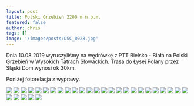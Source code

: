 ```yaml
---
layout: post
title: Polski Grzebień 2200 m n.p.m.
featured: false
author: chris
tags: []
image: '/images/posts/DSC_0028.jpg'
---
```


<p class='c-content__cc-content'>
Dnia 10.08.2019 wyruszyliśmy na wędrówkę z PTT Bielsko - Biała na Polski Grzebień w Wysokich Tatrach  Słowackich. Trasa do Łysej Polany przez Śląski Dom wynosi ok 30km.
</p>

<p class='c-content__cc-content'>
Poniżej fotorelacja z wyprawy.
</p>



<img src="http://blog.krzysztofplonka.pl/images/posts/DSC_0017.JPG" class="c-content__cc-content__image" />
<img src="http://blog.krzysztofplonka.pl/images/posts/DSC_0018.JPG" class="c-content__cc-content__image" />
<img src="http://blog.krzysztofplonka.pl/images/posts/DSC_0019.JPG" class="c-content__cc-content__image" />
<img src="http://blog.krzysztofplonka.pl/images/posts/DSC_0020.JPG" class="c-content__cc-content__image" />
<img src="http://blog.krzysztofplonka.pl/images/posts/DSC_0021.JPG" class="c-content__cc-content__image" />
<img src="http://blog.krzysztofplonka.pl/images/posts/DSC_0022.JPG" class="c-content__cc-content__image" />
<img src="http://blog.krzysztofplonka.pl/images/posts/DSC_0023.JPG" class="c-content__cc-content__image" />
<img src="http://blog.krzysztofplonka.pl/images/posts/DSC_0024.JPG" class="c-content__cc-content__image" />
<img src="http://blog.krzysztofplonka.pl/images/posts/DSC_0025.JPG" class="c-content__cc-content__image" />
<img src="http://blog.krzysztofplonka.pl/images/posts/DSC_0029.JPG" class="c-content__cc-content__image" />
<img src="http://blog.krzysztofplonka.pl/images/posts/DSC_0032.JPG" class="c-content__cc-content__image" />
<img src="http://blog.krzysztofplonka.pl/images/posts/DSC_0034.JPG" class="c-content__cc-content__image" />
<img src="http://blog.krzysztofplonka.pl/images/posts/DSC_0036.JPG" class="c-content__cc-content__image" />
<img src="http://blog.krzysztofplonka.pl/images/posts/DSC_0037.JPG" class="c-content__cc-content__image" />
<img src="http://blog.krzysztofplonka.pl/images/posts/DSC_0038.JPG" class="c-content__cc-content__image" />
<img src="http://blog.krzysztofplonka.pl/images/posts/DSC_0039.JPG" class="c-content__cc-content__image" />
<img src="http://blog.krzysztofplonka.pl/images/posts/DSC_0040.JPG" class="c-content__cc-content__image" />
<img src="http://blog.krzysztofplonka.pl/images/posts/DSC_0041.JPG" class="c-content__cc-content__image" />
<img src="http://blog.krzysztofplonka.pl/images/posts/DSC_0042.JPG" class="c-content__cc-content__image" />
<img src="http://blog.krzysztofplonka.pl/images/posts/DSC_0043.JPG" class="c-content__cc-content__image" />
<img src="http://blog.krzysztofplonka.pl/images/posts/DSC_0044.JPG" class="c-content__cc-content__image" />
<img src="http://blog.krzysztofplonka.pl/images/posts/DSC_0045.JPG" class="c-content__cc-content__image" />
<img src="http://blog.krzysztofplonka.pl/images/posts/DSC_0046.JPG" class="c-content__cc-content__image" />
<img src="http://blog.krzysztofplonka.pl/images/posts/DSC_0047.JPG" class="c-content__cc-content__image" />
<img src="http://blog.krzysztofplonka.pl/images/posts/DSC_0048.JPG" class="c-content__cc-content__image" />
<img src="http://blog.krzysztofplonka.pl/images/posts/DSC_0049.JPG" class="c-content__cc-content__image" />
<img src="http://blog.krzysztofplonka.pl/images/posts/DSC_0050.JPG" class="c-content__cc-content__image" />
<img src="http://blog.krzysztofplonka.pl/images/posts/DSC_0051.JPG" class="c-content__cc-content__image" />
<img src="http://blog.krzysztofplonka.pl/images/posts/DSC_0053.JPG" class="c-content__cc-content__image" />
<img src="http://blog.krzysztofplonka.pl/images/posts/DSC_0054.JPG" class="c-content__cc-content__image" />